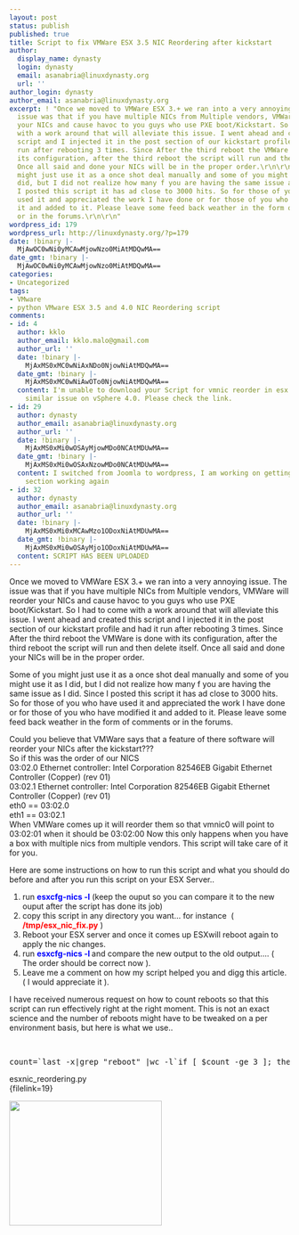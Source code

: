 ```yaml
---
layout: post
status: publish
published: true
title: Script to fix VMWare ESX 3.5 NIC Reordering after kickstart
author:
  display_name: dynasty
  login: dynasty
  email: asanabria@linuxdynasty.org
  url: ''
author_login: dynasty
author_email: asanabria@linuxdynasty.org
excerpt: ! "Once we moved to VMWare ESX 3.+ we ran into a very annoying issue. The
  issue was that if you have multiple NICs from Multiple vendors, VMWare will reorder
  your NICs and cause havoc to you guys who use PXE boot/Kickstart. So I had to come
  with a work around that will alleviate this issue. I went ahead and created this
  script and I injected it in the post section of our kickstart profile and had it
  run after rebooting 3 times. Since After the third reboot the VMWare is done with
  its configuration, after the third reboot the script will run and then delete itself.
  Once all said and done your NICs will be in the proper order.\r\n\r\nSome of you
  might just use it as a once shot deal manually and some of you might use it as I
  did, but I did not realize how many f you are having the same issue as I did. Since
  I posted this script it has ad close to 3000 hits. So for those of you who have
  used it and appreciated the work I have done or for those of you who have modified
  it and added to it. Please leave some feed back weather in the form of comments
  or in the forums.\r\n\r\n"
wordpress_id: 179
wordpress_url: http://linuxdynasty.org/?p=179
date: !binary |-
  MjAwOC0wNi0yMCAwMjowNzo0MiAtMDQwMA==
date_gmt: !binary |-
  MjAwOC0wNi0yMCAwMjowNzo0MiAtMDQwMA==
categories:
- Uncategorized
tags:
- VMware
- python VMware ESX 3.5 and 4.0 NIC Reordering script
comments:
- id: 4
  author: kklo
  author_email: kklo.malo@gmail.com
  author_url: ''
  date: !binary |-
    MjAxMS0xMC0wNiAxNDo0NjowNiAtMDQwMA==
  date_gmt: !binary |-
    MjAxMS0xMC0wNiAwOTo0NjowNiAtMDQwMA==
  content: I'm unable to download your Script for vmnic reorder in esx 3.5. I've a
    similar issue on vSphere 4.0. Please check the link.
- id: 29
  author: dynasty
  author_email: asanabria@linuxdynasty.org
  author_url: ''
  date: !binary |-
    MjAxMS0xMi0wOSAyMjowMDo0NCAtMDUwMA==
  date_gmt: !binary |-
    MjAxMS0xMi0wOSAxNzowMDo0NCAtMDUwMA==
  content: I switched from Joomla to wordpress, I am working on getting the downloads
    section working again
- id: 32
  author: dynasty
  author_email: asanabria@linuxdynasty.org
  author_url: ''
  date: !binary |-
    MjAxMS0xMi0xMCAwMzo1ODoxNiAtMDUwMA==
  date_gmt: !binary |-
    MjAxMS0xMi0wOSAyMjo1ODoxNiAtMDUwMA==
  content: SCRIPT HAS BEEN UPLOADED
---
```

<p>Once we moved to VMWare ESX 3.+ we ran into a very annoying issue. The issue was that if you have multiple NICs from Multiple vendors, VMWare will reorder your NICs and cause havoc to you guys who use PXE boot/Kickstart. So I had to come with a work around that will alleviate this issue. I went ahead and created this script and I injected it in the post section of our kickstart profile and had it run after rebooting 3 times. Since After the third reboot the VMWare is done with its configuration, after the third reboot the script will run and then delete itself. Once all said and done your NICs will be in the proper order.</p>
<p>Some of you might just use it as a once shot deal manually and some of you might use it as I did, but I did not realize how many f you are having the same issue as I did. Since I posted this script it has ad close to 3000 hits. So for those of you who have used it and appreciated the work I have done or for those of you who have modified it and added to it. Please leave some feed back weather in the form of comments or in the forums.</p>
<p><a id="more"></a><a id="more-179"></a></p>
<p>Could you believe that VMWare says that a feature of there software will reorder your NICs after the kickstart???<br />
So if this was the order of our NICS<br />
03:02.0 Ethernet controller: Intel Corporation 82546EB Gigabit Ethernet Controller (Copper) (rev 01)<br />
03:02.1 Ethernet controller: Intel Corporation 82546EB Gigabit Ethernet Controller (Copper) (rev 01)<br />
eth0 == 03:02.0<br />
eth1 == 03:02.1<br />
When VMWare comes up it will reorder them so that vmnic0 will point to 03:02:01 when it should be 03:02:00 Now this only happens when you have a box with multiple nics from multiple vendors. This script will take care of it for you.</p>
<p>Here are some instructions on how to run this script and what you should do before and after you run this script on your ESX Server..</p>
<ol>
<li>run <span style="color: #0000ff;"><strong>esxcfg-nics -l</strong></span> (keep the ouput so you can compare it to the new ouput after the script has done its job)</li>
<li>copy this script in any directory you want... for instance  ( <span style="color: #ff0000;"><strong>/tmp/esx_nic_fix.py</strong></span> )</li>
<li>Reboot your ESX server and once it comes up ESXwill reboot again to apply the nic changes.</li>
<li>run <span style="color: #0000ff;"><strong>esxcfg-nics -l </strong></span>and compare the new output to the old output.... ( The order should be correct now ).</li>
<li>Leave me a comment on how my script helped you and digg this article. ( I would appreciate it ).</li>
</ol>
<p><span class="note">I have received numerous request on how to count reboots so that this script can run effectively right at the right moment. This is not an exact science and the number of reboots might have to be tweaked on a per environment basis, but here is what we use..</span></p>
<p>&nbsp;</p>
<pre>count=`last -x|grep "reboot" |wc -l`if [ $count -ge 3 ]; then   python /usr/local/bin/esx_nic_fix.py   chmod 644 /etc/rc.d/rc.local   reboot   exit 0fi</pre>
<p>esxnic_reordering.py<br />
{filelink=19}</p>
<p><a href="http://linuxdynasty.org/images/stories/Scripts/esx_fix_nix_python.png" rel="shadowbox[0]"><img style="width: 274px; height: 224px;" src="http://linuxdynasty.org/wp-content/themes/twentyten/images/stories/Scripts/esx_fix_nix_python.png" alt="" /></a></p>
